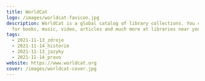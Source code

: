 ```yaml
---
title: WorldCat
logo: /images/worldcat-favicon.jpg
description: WorldCat is a global catalog of library collections. You can search
  for books, music, video, articles and much more at libraries near you.
tags:
  - 2021-11-13_zdroje
  - 2021-11-14_historie
  - 2021-11-13_jazyky
  - 2021-11-14_pravo
website: https://www.worldcat.org
cover: /images/worldcat-cover.jpg
---
```

